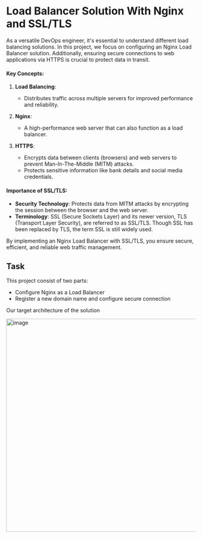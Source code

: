 # Load Balancer Solution With Nginx and SSL/TLS

As a versatile DevOps engineer, it's essential to understand different load balancing solutions. In this project, we focus on configuring an Nginx Load Balancer solution. Additionally, ensuring secure connections to web applications via HTTPS is crucial to protect data in transit.

#### Key Concepts:

1. **Load Balancing**:
   - Distributes traffic across multiple servers for improved performance and reliability.

2. **Nginx**:
   - A high-performance web server that can also function as a load balancer.

3. **HTTPS**:
   - Encrypts data between clients (browsers) and web servers to prevent Man-In-The-Middle (MITM) attacks.
   - Protects sensitive information like bank details and social media credentials.

#### Importance of SSL/TLS:
- **Security Technology**: Protects data from MITM attacks by encrypting the session between the browser and the web server.
- **Terminology**: SSL (Secure Sockets Layer) and its newer version, TLS (Transport Layer Security), are referred to as SSL/TLS. Though SSL has been replaced by TLS, the term SSL is still widely used.

By implementing an Nginx Load Balancer with SSL/TLS, you ensure secure, efficient, and reliable web traffic management.

## Task

This project consist of two parts:

- Configure Nginx as a Load Balancer
- Register a new domain name and configure secure connection


Our target architecture of the solution

<img width="568" alt="image" src="https://github.com/MabelOlivia/Devops-Cloud-Engineering/assets/70368706/20dbbde5-bdf6-43cf-9cbc-75f34fae08d9">


